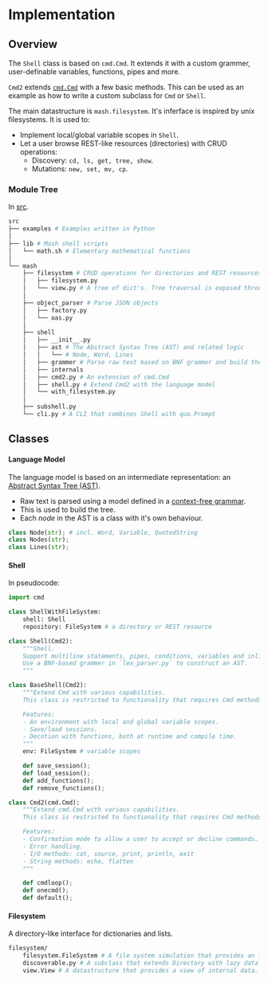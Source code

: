 # Implementation

## Overview

The `Shell` class is based on `cmd.Cmd`. It extends it with a custom grammer, user-definable variables, functions, pipes and more.

`Cmd2` extends [`cmd.Cmd`](https://docs.python.org/3.11/library/cmd.html) with a few basic methods. This can be used as an example as how to write a custom subclass for `Cmd` or `Shell`.

The main datastructure is `mash.filesystem`. It's inferface is inspired by unix filesystems. It is used to:

- Implement local/global variable scopes in `Shell`.
- Let a user browse REST-like resources (directories) with CRUD operations:
	- Discovery: `cd, ls, get, tree, show`.
    - Mutations: `new, set, mv, cp`.

### Module Tree

In [src](https://github.com/voschezang/mash/tree/main/src).

```sh
src
├── examples # Examples written in Python
│
├── lib # Mash shell scripts
│   └── math.sh # Elementary mathematical functions
│
└── mash
    ├── filesystem # CRUD operations for directories and REST resources
    │   ├── filesystem.py
    │   └── view.py # A tree of dict's. Tree traversal is exposed through the methods `up` and `down`.
    │
    ├── object_parser # Parse JSON objects
    │   ├── factory.py
    │   └── oas.py
    │
    ├── shell
    │   ├── __init__.py
    │   ├── ast # The Abstract Syntax Tree (AST) and related logic
    │   │   └── # Node, Word, Lines
    │   ├── grammer # Parse raw text based on BNF grammer and build the AST
    │   ├── internals
    │   ├── cmd2.py # An extension of cmd.Cmd
    │   ├── shell.py # Extend Cmd2 with the language model
    │   └── with_filesystem.py
    │
    ├── subshell.py
    └── cli.py # A CLI that combines Shell with quo.Prompt
```

## Classes

#### Language Model

The language model is based on an intermediate representation: an [Abstract Syntax Tree (AST)](https://en.wikipedia.org/wiki/Abstract_syntax_tree).

- Raw text is parsed using a model defined in a [context-free grammar](https://en.wikipedia.org/wiki/Backus%E2%80%93Naur_form).
- This is used to build the tree.
- Each *node* in the AST is a class with it's own behaviour.

```python
class Node(str); # incl. Word, Variable, QuotedString
class Nodes(str);
class Lines(str);
```

#### Shell

In pseudocode:

```python
import cmd

class ShellWithFileSystem:
    shell: Shell
    repository: FileSystem # a directory or REST resource

class Shell(Cmd2):
    """Shell.
    Support multiline statements, pipes, conditions, variables and inline function definitions.
    Use a BNF-based grammer in `lex_parser.py` to construct an AST.
    """

class BaseShell(Cmd2):
    """Extend Cmd with various capabilities.
    This class is restricted to functionality that requires Cmd methods to be overrriden.

    Features:
    - An environment with local and global variable scopes.
    - Save/load sessions.
    - Decotion with functions, both at runtime and compile time.
    """
    env: FileSystem # variable scopes

    def save_session();
    def load_session();
    def add_functions();
    def remove_functions();

class Cmd2(cmd.Cmd):
    """Extend cmd.Cmd with various capabilities.
    This class is restricted to functionality that requires Cmd methods to be overrriden.

    Features:
    - Confirmation mode to allow a user to accept or decline commands.
    - Error handling.
    - I/O methods: cat, source, print, println, exit
    - String methods: echo, flatten
    """

    def cmdloop();
    def onecmd();
    def default();
```


#### Filesystem

A directory-like interface for dictionaries and lists.

```sh
filesystem/
    filesystem.FileSystem # A file system simulation that provides an interface to data.
    discoverable.py # A subclass that extends Directory with lazy data loading.
    view.View # A datastructure that provides a view of internal data.
```

